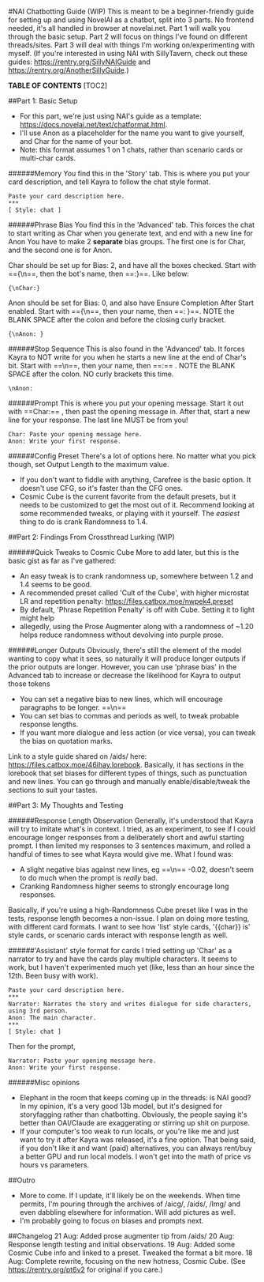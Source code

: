 #NAI Chatbotting Guide (WIP)
This is meant to be a beginner-friendly guide for setting up and using NovelAI as a chatbot, split into 3 parts. No frontend needed, it's all handled in browser at novelai.net. Part 1 will walk you through the basic setup. Part 2 will focus on things I've found on different threads/sites. Part 3 will deal with things I'm working on/experimenting with myself.
(If you're interested in using NAI with SillyTavern, check out these guides: https://rentry.org/SillyNAIGuide and https://rentry.org/AnotherSillyGuide.)

**TABLE OF CONTENTS**
[TOC2]

##Part 1: Basic Setup
- For this part, we're just using NAI's guide as a template: https://docs.novelai.net/text/chatformat.html.
- I'll use Anon as a placeholder for the name you want to give yourself, and Char for the name of your bot.
- Note: this format assumes 1 on 1 chats, rather than scenario cards or multi-char cards.

######Memory
You find this in the 'Story' tab. This is where you put your card description, and tell Kayra to follow the chat style format.
```
Paste your card description here.
***
[ Style: chat ]
```

######Phrase Bias
You find this in the 'Advanced' tab. This forces the chat to start writing as Char when you generate text, and end with a new line for Anon
You have to make 2 **separate** bias groups. The first one is for Char, and the second one is for Anon.

Char should be set up for Bias: 2, and have all the boxes checked. Start with =={\n==, then the bot's name, then ==:}==. Like below:
```
{\nChar:}
```
Anon should be set for Bias: 0, and also have Ensure Completion After Start enabled. Start with =={\n==, then your name, then ==: }==. NOTE the BLANK SPACE after the colon and before the closing curly bracket.
```
{\nAnon: }
```

######Stop Sequence
This is also found in the 'Advanced' tab. It forces Kayra to NOT write for you when he starts a new line at the end of Char's bit. Start with ==\n==, then your name, then ==:== . NOTE the BLANK SPACE after the colon. NO curly brackets this time.
```
\nAnon: 
```

######Prompt
This is where you put your opening message. Start it out with ==Char:== , then past the opening message in. After that, start a new line for your response. The last line MUST be from you!
```
Char: Paste your opening message here.
Anon: Write your first response.
```

######Config Preset
There's a lot of options here. No matter what you pick though, set Output Length to the maximum value.
- If you don't want to fiddle with anything, Carefree is the basic option. It doesn't use CFG, so it's faster than the CFG ones.
- Cosmic Cube is the current favorite from the default presets, but it needs to be customized to get the most out of it. Recommend looking at some recommended tweaks, or playing with it yourself. The *easiest* thing to do is crank Randomness to 1.4.

##Part 2: Findings From Crossthread Lurking (WIP)

######Quick Tweaks to Cosmic Cube
More to add later, but this is the basic gist as far as I've gathered: 
- An easy tweak is to crank randomness up, somewhere between 1.2 and 1.4 seems to be good.
- A recommended preset called 'Cult of the Cube', with higher microstat LR and repetition penalty: https://files.catbox.moe/nwpek4.preset
- By default, 'Phrase Repetition Penalty' is off with Cube. Setting it to light might help
- allegedly, using the Prose Augmenter along with a randomness of ~1.20 helps reduce randomness without devolving into purple prose.

######Longer Outputs
Obviously, there's still the element of the model wanting to copy what it sees, so naturally it will produce longer outputs if the prior outputs are longer.  However, you can use 'phrase bias' in the Advanced tab to increase or decrease the likelihood for Kayra to output those tokens
- You can set a negative bias to new lines, which will encourage paragraphs to be longer. ==\n==
- You can set bias to commas and periods as well, to tweak probable response lengths. 
- If you want more dialogue and less action (or vice versa), you can tweak the bias on quotation marks.

Link to a style guide shared on /aids/ here: https://files.catbox.moe/46ihay.lorebook. Basically, it has sections in the lorebook that set biases for different types of things, such as punctuation and new lines. You can go through and manually enable/disable/tweak the sections to suit your tastes.

##Part 3: My Thoughts and Testing

######Response Length Observation
Generally, it's understood that Kayra will try to imitate what's in context. I tried, as an experiment, to see if I could encourage longer responses from a deliberately short and awful starting prompt. I then limited my responses to 3 sentences maximum, and rolled a handful of times to see what Kayra would give me. What I found was:
- A slight negative bias against new lines, eg ==\n== -0.02, doesn't seem to do much when the prompt is *really* bad.
- Cranking Randomness higher seems to strongly encourage long responses. 

Basically, if you're using a high-Randomness Cube preset like I was in the tests, response length becomes a non-issue. I plan on doing more testing, with different card formats. I want to see how 'list' style cards, '{{char}} is' style cards, or scenario cards interact with response length as well.

######'Assistant' style format for cards
I tried setting up 'Char' as a narrator to try and have the cards play multiple characters. It seems to work, but I haven't experimented much yet (like, less than an hour since the 12th. Been busy with work).
```
Paste your card description here.
***
Narrator: Narrates the story and writes dialogue for side characters, using 3rd person.
Anon: The main character.
***
[ Style: chat ]
```
Then for the prompt, 
```
Narrator: Paste your opening message here.
Anon: Write your first response.
```

######Misc opinions
- Elephant in the room that keeps coming up in the threads: is NAI good? In my opinion, it's a very good 13b model, but it's designed for storyfagging rather than chatbotting. Obviously, the people saying it's better than OAI/Claude are exaggerating or stirring up shit on purpose.
- If your computer's too weak to run locals, or you're like me and just want to try it after Kayra was released, it's a fine option. That being said, if you don't like it and want (paid) alternatives, you can always rent/buy a better GPU and run local models. I won't get into the math of price vs hours vs parameters.

##Outro
- More to come. If I update, it'll likely be on the weekends. When time permits, I'm pouring through the archives of /aicg/, /aids/, /lmg/ and even dabbling elsewhere for information. Will add pictures as well.
- I'm probably going to focus on biases and prompts next.

##Changelog
21 Aug: Added prose augmenter tip from /aids/
20 Aug: Response length testing and initial observations.
19 Aug: Added some Cosmic Cube info and linked to a preset. Tweaked the format a bit more.
18 Aug: Complete rewrite, focusing on the new hotness, Cosmic Cube. (See https://rentry.org/pt6v2 for original if you care.)